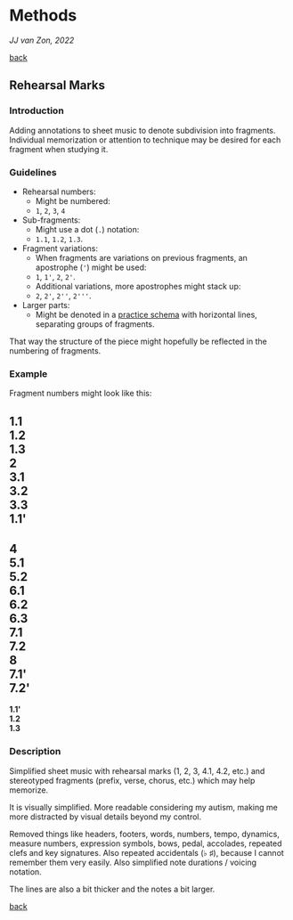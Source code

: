 Methods
=======

*JJ van Zon, 2022*

[back](./README.md)

Rehearsal Marks
---------------

### Introduction

Adding annotations to sheet music to denote subdivision into fragments. Individual memorization or attention to technique may be desired for each fragment when studying it.

### Guidelines

- Rehearsal numbers:
    - Might be numbered:
    - `1`, `2`, `3`, `4`
- Sub-fragments:
    - Might use a dot (`.`) notation:
    - `1.1`, `1.2`, `1.3`.
- Fragment variations:
    - When fragments are variations on previous fragments, an apostrophe (`'`) might be used:
    - `1`, `1'`, `2`, `2'`.
    - Additional variations, more apostrophes might stack up:
    - `2`, `2'`, `2''`, `2'''`.
- Larger parts:
    - Might be denoted in a [practice schema](practice-schema.md) with horizontal lines, separating groups of fragments.

That way the structure of the piece might hopefully be reflected in the numbering of fragments.

### Example

Fragment numbers might look like this:

__1.1__  
__1.2__  
__1.3__  
__2__  
__3.1__  
__3.2__  
__3.3__  
__1.1'__  
-----  
__4__  
__5.1__  
__5.2__  
__6.1__  
__6.2__  
__6.3__  
__7.1__  
__7.2__  
__8__  
__7.1'__  
__7.2'__  
-----  
__1.1'__  
__1.2__  
__1.3__  

### Description

Simplified sheet music with rehearsal marks (1, 2, 3, 4.1, 4.2, etc.) and stereotyped fragments (prefix, verse, chorus, etc.) which may help memorize.

It is visually simplified. More readable considering my autism, making me more distracted by visual details beyond my control.

Removed things like headers, footers, words, numbers, tempo, dynamics, measure numbers, expression symbols, bows, pedal, accolades, repeated clefs and key signatures. Also repeated accidentals (♭ ♯), because I cannot remember them very easily. Also simplified note durations / voicing notation.

The lines are also a bit thicker and the notes a bit larger.

[back](./README.md)